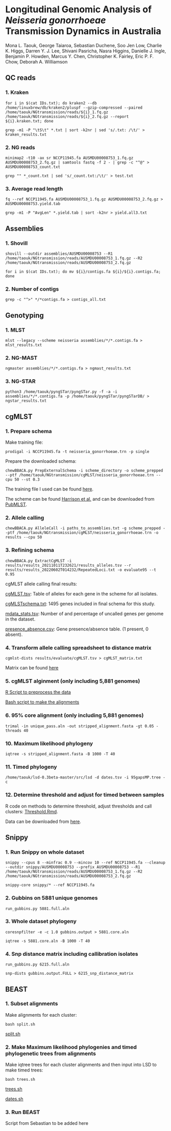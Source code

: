 # Longitudinal Genomic Analysis of *Neisseria gonorrhoeae* Transmission Dynamics in Australia

Mona L. Taouk, George Taiaroa, Sebastian Duchene, Soo Jen Low, Charlie K. Higgs, Darren Y. J. Lee, Shivani Pasricha, Nasra Higgins, Danielle J. Ingle, Benjamin P. Howden, Marcus Y. Chen, Christopher K. Fairley, Eric P. F. Chow, Deborah A. Williamson



## QC reads 

### 1. Kraken
`for i in $(cat IDs.txt); do kraken2 --db /home/linuxbrew/db/kraken2/pluspf --gzip-compressed --paired /home/taouk/NGtransmission/reads/${i}_1.fq.gz /home/taouk/NGtransmission/reads/${i}_2.fq.gz --report ${i}.kraken.txt; done`

`grep -m1 -P "\tS\t" *.txt | sort -k2nr | sed 's/.txt: /\t/' > kraken_results.txt`

### 2. NG reads
`minimap2 -t10 -ax sr NCCP11945.fa AUSMDU00008753_1.fq.gz AUSMDU00008753_2.fq.gz | samtools fastq -f 2 - | grep -c "^@" > AUSMDU00008753_count.txt`

`grep "" *_count.txt | sed 's/_count.txt:/\t/' > test.txt`

### 3. Average read length
`fq --ref NCCP11945.fa AUSMDU00008753_1.fq.gz AUSMDU00008753_2.fq.gz > AUSMDU00008753.yield.tab`

`grep -m1 -P "AvgLen" *.yield.tab | sort -k2nr > yield.all3.txt`

## Assemblies

### 1. Shovill
`shovill --outdir assemblies/AUSMDU00008753 --R1 /home/taouk/NGtransmission/reads/AUSMDU00008753_1.fq.gz --R2 /home/taouk/NGtransmission/reads/AUSMDU00008753_2.fq.gz`

`for i in $(cat IDs.txt); do mv ${i}/contigs.fa ${i}/${i}.contigs.fa; done`

### 2. Number of contigs
`grep -c "^>" */*contigs.fa > contigs_all.txt`

## Genotyping

### 1. MLST
`mlst --legacy --scheme neisseria assemblies/*/*.contigs.fa > mlst_results.txt`

### 2. NG-MAST
`ngmaster assemblies/*/*.contigs.fa > ngmast_results.txt` 

### 3. NG-STAR
`python3 /home/taouk/pyngSTar/pyngSTar.py -f -a -i assemblies/*/*.contigs.fa -p /home/taouk/pyngSTar/pyngSTarDB/ > ngstar_results.txt`

## cgMLST

### 1. Prepare schema
Make training file:

`prodigal -i NCCP11945.fa -t neisseria_gonorrhoeae.trn -p single`

Prepare the downloaded schema:

`chewBBACA.py PrepExternalSchema -i scheme_directory -o scheme_prepped --ptf /home/taouk/NGtransmission/cgMLST/neisseria_gonorrhoeae.trn --cpu 50 --st 0.3`

The training file I used can be found <a href="https://github.com/mtaouk/Neisseria_gonorrhoeae_transmission_Australia/blob/main/cgMLST/neisseria_gonorrhoeae.trn" title="Here">here</a>.

The scheme can be found <a href="https://doi: 10.1093/infdis/jiaa002" title="Harrison et al.">Harrison et al.</a> and can be downloaded from <a href="https://pubmlst.org/bigsdb?db=pubmlst_neisseria_seqdef&page=schemeInfo&scheme_id=62" title="PubMLST">PubMLST</a>.

### 2. Allele calling
`chewBBACA.py AlleleCall -i paths_to_assemblies.txt -g scheme_prepped --ptf /home/taouk/NGtransmission/cgMLST/neisseria_gonorrhoeae.trn -o results --cpu 50`

### 3. Refining schema 
`chewBBACA.py ExtractCgMLST -i results/results_20211011T232621/results_alleles.tsv --r results/results_20220602T014232/RepeatedLoci.txt -o evaluate95 --t 0.95` 

cgMLST allele calling final results:

<a href="https://github.com/mtaouk/Neisseria_gonorrhoeae_transmission_Australia/blob/main/cgMLST/Results/cgMLST.tsv">cgMLST.tsv</a>: Table of alleles for each gene in the scheme for all isolates.

<a href="https://github.com/mtaouk/Neisseria_gonorrhoeae_transmission_Australia/blob/main/cgMLST/Results/cgMLSTschema.txt">cgMLSTschema.txt</a>: 1495 genes included in final schema for this study.

<a href="https://github.com/mtaouk/Neisseria_gonorrhoeae_transmission_Australia/blob/main/cgMLST/Results/mdata_stats.tsv">mdata_stats.tsv</a>: Number of and percentage of uncalled genes per genome in the dataset. 

<a href="https://github.com/mtaouk/Neisseria_gonorrhoeae_transmission_Australia/blob/main/cgMLST/Results/presence_absence.csv">presence_absence.csv</a>: Gene presence/absence table. (1 present, 0 absent).

### 4. Transform allele calling spreadsheet to distance matrix
`cgmlst-dists results/evaluate/cgMLST.tsv > cgMLST_matrix.txt` 

Matrix can be found <a href="https://github.com/mtaouk/Neisseria_gonorrhoeae_transmission_Australia/blob/main/cgMLST/Results/cgMLST_matrix.csv.zip">here</a>


### 5. cgMLST alginment (only including 5,881 genomes)
<a href="https://github.com/mtaouk/Neisseria_gonorrhoeae_transmission_Australia/blob/main/cgMLST/cgMLST_alignment_part1.r" title="R Script to preprocess the data">R Script to preprocess the data</a>

<a href="https://github.com/mtaouk/Neisseria_gonorrhoeae_transmission_Australia/blob/main/cgMLST/cgMLST_alignment_part2.r" title="Bash script to make the alignments">Bash script to make the alignments</a>

### 6. 95% core alignment (only including 5,881 genomes)
`trimal -in unique_pass.aln -out stripped_alignment.fasta -gt 0.05 -threads 40`

### 10. Maximum likelihood phylogeny
`iqtree -s stripped_alignment.fasta -B 1000 -T 40`

### 11. Timed phylogeny
`/home/taouk/lsd-0.3beta-master/src/lsd -d dates.tsv -i 95gapsMP.tree -c`

### 12. Determine threshold and adjust for timed between samples

R code on methods to determine threshold, adjust thresholds and call clusters: <a href="https://github.com/mtaouk/Neisseria_gonorrhoeae_transmission_Australia/blob/main/cgMLST/Threshold.Rmd" title="Threshold.Rmd">Threshold.Rmd</a>.

Data can be downloaded from <a href="https://doi.org/10.26188/25989001" title="here">here</a>.

## Snippy

### 1. Run Snippy on whole dataset
`snippy --cpus 8 --minfrac 0.9 --mincov 10 --ref NCCP11945.fa --cleanup --outdir snippy/AUSMDU00008753 --prefix AUSMDU00008753 --R1 /home/taouk/NGtransmission/reads/AUSMDU00008753_1.fq.gz --R2 /home/taouk/NGtransmission/reads/AUSMDU00008753_2.fq.gz`

`snippy-core snippy/* --ref NCCP11945.fa`

### 2. Gubbins on 5881 unique genomes
`run_gubbins.py 5881.full.aln`

### 3. Whole dataset phylogeny
`coresnpfilter -e -c 1.0 gubbins.output > 5881.core.aln`

`iqtree -s 5881.core.aln -B 1000 -T 40`

### 4. Snp distance matrix including callibration isolates
`run_gubbins.py 6215.full.aln`

`snp-dists gubbins.output.FULL > 6215_snp_distance_matrix`

## BEAST

### 1. Subset alignments
Make alignments for each cluster:

`bash split.sh`

<a href="https://github.com/mtaouk/Neisseria_gonorrhoeae_transmission_Australia/blob/main/Timed_trees/split.sh" title="split.sh">split.sh</a>

### 2. Make Maximum likelihood phylogenies and timed phylogenetic trees from alignments
Make iqtree trees for each cluster alignments and then input into LSD to make timed trees:

`bash trees.sh`

<a href="https://github.com/mtaouk/Neisseria_gonorrhoeae_transmission_Australia/blob/main/Timed_trees/trees.sh" title="trees.sh">trees.sh</a>

<a href="https://github.com/mtaouk/Neisseria_gonorrhoeae_transmission_Australia/blob/main/Timed_trees/dates.sh" title="here">dates.sh</a>

### 3. Run BEAST 
Script from Sebastian to be added here

